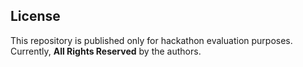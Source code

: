 ## License
This repository is published only for hackathon evaluation purposes.  
Currently, **All Rights Reserved** by the authors.
